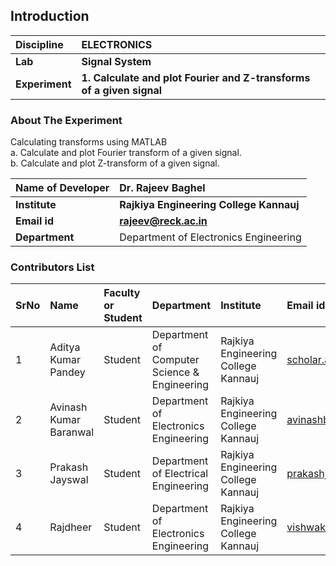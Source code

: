 ## Introduction

| <b>Discipline  | <b> ELECTRONICS                                                      |
| :------------- | :------------------------------------------------------------------- |
| <b> Lab        | <b> Signal System                                                    |
| <b> Experiment | <b> 1. Calculate and plot Fourier and Z-transforms of a given signal |

### About The Experiment

Calculating transforms using MATLAB <br>
a. Calculate and plot Fourier transform of a given signal. <br>
b. Calculate and plot Z-transform of a given signal.

| <b>Name of Developer | <b> Dr. Rajeev Baghel                   |
| :------------------- | :-------------------------------------- |
| <b> Institute        | <b> Rajkiya Engineering College Kannauj |
| <b> Email id         | <b> rajeev@reck.ac.in                   |
| <b> Department       | Department of Electronics Engineering   |

### Contributors List

| SrNo | Name                   | Faculty or Student | Department                                   | Institute                           | Email id                      |
| :--- | :--------------------- | :----------------- | :------------------------------------------- | :---------------------------------- | :---------------------------- |
| 1    | Aditya Kumar Pandey    | Student            | Department of Computer Science & Engineering | Rajkiya Engineering College Kannauj | scholar.akp@gmail.com         |
| 2    | Avinash Kumar Baranwal | Student            | Department of Electronics Engineering        | Rajkiya Engineering College Kannauj | avinashbaranwal70@gmail.com   |
| 3    | Prakash Jayswal        | Student            | Department of Electrical Engineering         | Rajkiya Engineering College Kannauj | prakashjaisawal961@gmail.com  |
| 4    | Rajdheer               | Student            | Department of Electronics Engineering        | Rajkiya Engineering College Kannauj | vishwakarmarajdheer@gmail.com |
